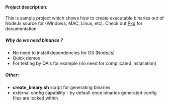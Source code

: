 #### Project description:
This is sample project which shows how to create executable binaries out of NodeJs source for (Windows, MAC, Linux, etc).
Check out [Pkg](https://www.npmjs.com/package/pkg) for documentation.

##### Why do we need binaries ?
* No need to install dependencies for OS (NodeJs)
* Quick demos
* For testing by QA's for example (no need for complicated installation)

##### Other:
* **create_binary.sh** script for generating binaries
* external config capability - by default once binaries generated config files are locked within   
